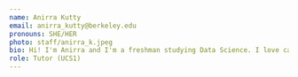 ```yaml
---
name: Anirra Kutty
email: anirra_kutty@berkeley.edu
pronouns: SHE/HER
photo: staff/anirra_k.jpeg
bio: Hi! I'm Anirra and I'm a freshman studying Data Science. I love cats, baking, and finding new places to eat! 
role: Tutor (UCS1)
---
```

